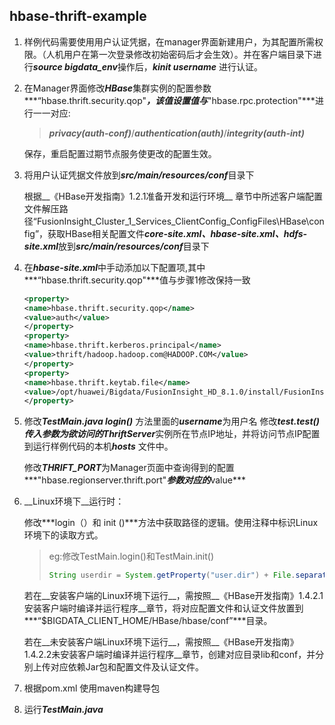 ## hbase-thrift-example

1. 样例代码需要使用用户认证凭据，在manager界面新建用户，为其配置所需权限。（人机用户在第一次登录修改初始密码后才会生效）。并在客户端目录下进行***source bigdata_env***操作后，***kinit username*** 进行认证。

2. 在Manager界面修改***HBase***集群实例的配置参数***“hbase.thrift.security.qop"***，该值设置值与***"hbase.rpc.protection"***进行一一对应:

   > ***privacy(auth-conf)***/***authentication(auth)***/***integrity(auth-int)*** 

   保存，重启配置过期节点服务使更改的配置生效。

3. 将用户认证凭据文件放到***src/main/resources/conf***目录下

   根据__《HBase开发指南》1.2.1准备开发和运行环境__  章节中所述客户端配置文件解压路径“FusionInsight_Cluster_1_Services_ClientConfig_ConfigFiles\HBase\config”，获取HBase相关配置文件***core-site.xml、hbase-site.xml、hdfs-site.xml***放到***src/main/resources/conf***目录下

4. 在***hbase-site.xml***中手动添加以下配置项,其中***“hbase.thrift.security.qop"***值与步骤1修改保持一致

   ```xml
   <property>
   <name>hbase.thrift.security.qop</name>
   <value>auth</value>
   </property>
   <property>
   <name>hbase.thrift.kerberos.principal</name>
   <value>thrift/hadoop.hadoop.com@HADOOP.COM</value>
   </property>
   <property>
   <name>hbase.thrift.keytab.file</name>
   <value>/opt/huawei/Bigdata/FusionInsight_HD_8.1.0/install/FusionInsight-HBase-2.2.3/keytabs/HBase/thrift.keytab</value>
   </property>
   ```

5. 修改***TestMain.java login()***  方法里面的***username***为用户名
   修改***test.test()***传入参数为欲访问的***ThriftServer***实例所在节点IP地址，并将访问节点IP配置到运行样例代码的本机***hosts*** 文件中。

   修改***THRIFT_PORT***为Manager页面中查询得到的配置***"hbase.regionserver.thrift.port"***参数对应的***value***

6. __Linux环境下__运行时：

   修改***login（）和 init ()***方法中获取路径的逻辑。使用注释中标识Linux环境下的读取方式。
   
   > eg:修改TestMain.login()和TestMain.init()
   >
   > ```java
   > String userdir = System.getProperty("user.dir") + File.separator + "conf" + File.separator;
   > ```
   
   若在__安装客户端的Linux环境下运行__，需按照__《HBase开发指南》1.4.2.1安装客户端时编译并运行程序__章节，将对应配置文件和认证文件放置到***“$BIGDATA_CLIENT_HOME/HBase/hbase/conf”***目录。
   
   若在__未安装客户端Linux环境下运行__，需按照__《HBase开发指南》1.4.2.2未安装客户端时编译并运行程序__章节，创建对应目录lib和conf，并分别上传对应依赖Jar包和配置文件及认证文件。
   
7. 根据pom.xml 使用maven构建导包

8. 运行***TestMain.java*** 




